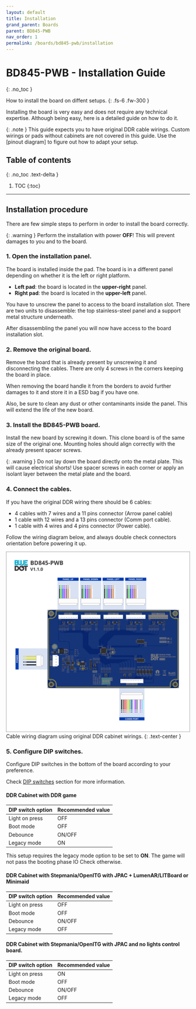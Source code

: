 ```yaml
---
layout: default
title: Installation
grand_parent: Boards
parent: BD845-PWB
nav_order: 1
permalink: /boards/bd845-pwb/installation
---
```


# BD845-PWB - Installation Guide
{: .no_toc }

How to install the board on diffent setups.
{: .fs-6 .fw-300 }

Installing the board is very easy and does not require any technical expertise. Although being easy, here is a detailed guide on how to do it.

{: .note }
This guide expects you to have original DDR cable wirings. Custom wirings or pads without cabinets are not covered in this guide. Use the [pinout diagram] to figure out how to adapt your setup.

## Table of contents
{: .no_toc .text-delta }

1. TOC
{:toc}

---

## Installation procedure

There are few simple steps to perform in order to install the board correctly.

{: .warning }
Perform the installation with power **OFF**! This will prevent damages to you and to the board.


### 1. Open the installation panel.

The board is installed inside the pad. The board is in a different panel depending on whether it is the left or right platform.
- **Left pad**: the board is located in the **upper-right** panel.
- **Right pad**: the board is located in the **upper-left** panel.

You have to unscrew the panel to access to the board installation slot. There are two units to disassemble: the top stainless-steel panel and a support metal structure underneath. 

After disassembling the panel you will now have access to the board installation slot.

### 2. Remove the original board.

Remove the board that is already present by unscrewing it and disconnecting the cables. There are only 4 screws in the corners keeping the board in place. 

When removing the board handle it from the borders to avoid further damages to it and store it in a ESD bag if you have one.

Also, be sure to clean any dust or other contaminants inside the panel. This will extend the life of the new board.

### 3. Install the BD845-PWB board.

Install the new board by screwing it down. This clone board is of the same size of the original one. Mounting holes should align correctly with the already present spacer screws.

{: .warning }
Do not lay down the board directly onto the metal plate. This will cause electrical shorts! Use spacer screws in each corner or apply an isolant layer between the metal plate and the board.

### 4. Connect the cables.

If you have the original DDR wiring there should be 6 cables:
- 4 cables with 7 wires and a 11 pins connector (Arrow panel cable)
- 1 cable with 12 wires and a 13 pins connector (Comm port cable).
- 1 cable with 4 wires and 4 pins connector (Power cable).

Follow the wiring diagram below, and always double check connectors orientation before powering it up.

![BD845-PWB-Wiring](/assets/images/bd845-pwb/v1.1.0/bd845-pwb-wiring-v1.1.0.jpg)
Cable wiring diagram using original DDR cabinet wirings.
{: .text-center }

### 5. Configure DIP switches.

Configure DIP switches in the bottom of the board according to your preference. 

Check [DIP switches] section for more information.

#### DDR Cabinet with DDR game

| DIP switch option            | Recommended value | 
|:-----------------------------|:------------------|
| Light on press               | OFF               | 
| Boot mode                    | OFF               |
| Debounce                     | ON/OFF            |
| Legacy mode                  | ON                |

This setup requires the legacy mode option to be set to **ON**. The game will not pass the booting phase IO Check otherwise.

#### DDR Cabinet with Stepmania/OpenITG with JPAC + LumenAR/LITBoard or Minimaid

| DIP switch option            | Recommended value | 
|:-----------------------------|:------------------|
| Light on press               | OFF               | 
| Boot mode                    | OFF               |
| Debounce                     | ON/OFF            |
| Legacy mode                  | OFF               |

#### DDR Cabinet with Stepmania/OpenITG with JPAC and no lights control board.

| DIP switch option            | Recommended value | 
|:-----------------------------|:------------------|
| Light on press               | ON                | 
| Boot mode                    | OFF               |
| Debounce                     | ON/OFF            |
| Legacy mode                  | OFF               |


[DIP switches]: /boards/bd845-pwb#dip-switches